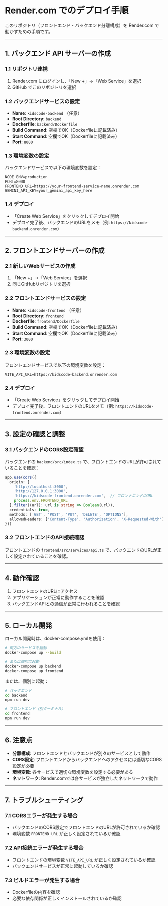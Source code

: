 # Render.com でのデプロイ手順

このリポジトリ（フロントエンド・バックエンド分離構成）を Render.com で動かすための手順です。

---

## 1. バックエンド API サーバーの作成

### 1.1 リポジトリ連携
1. Render.com にログインし、「New +」→「Web Service」を選択
2. GitHub でこのリポジトリを選択

### 1.2 バックエンドサービスの設定
- **Name**: `kidscode-backend` （任意）
- **Root Directory**: `backend`
- **Dockerfile**: `backend/Dockerfile`
- **Build Command**: 空欄でOK（Dockerfileに記載済み）
- **Start Command**: 空欄でOK（Dockerfileに記載済み）
- **Port**: `8000`

### 1.3 環境変数の設定
バックエンドサービスで以下の環境変数を設定：

```
NODE_ENV=production
PORT=8000
FRONTEND_URL=https://your-frontend-service-name.onrender.com
GEMINI_API_KEY=your_gemini_api_key_here
```

### 1.4 デプロイ
- 「Create Web Service」をクリックしてデプロイ開始
- デプロイ完了後、バックエンドのURLをメモ（例: `https://kidscode-backend.onrender.com`）

---

## 2. フロントエンドサーバーの作成

### 2.1 新しいWebサービスの作成
1. 「New +」→「Web Service」を選択
2. 同じGitHubリポジトリを選択

### 2.2 フロントエンドサービスの設定
- **Name**: `kidscode-frontend` （任意）
- **Root Directory**: `frontend`
- **Dockerfile**: `frontend/Dockerfile`
- **Build Command**: 空欄でOK（Dockerfileに記載済み）
- **Start Command**: 空欄でOK（Dockerfileに記載済み）
- **Port**: `3000`

### 2.3 環境変数の設定
フロントエンドサービスで以下の環境変数を設定：

```
VITE_API_URL=https://kidscode-backend.onrender.com
```

### 2.4 デプロイ
- 「Create Web Service」をクリックしてデプロイ開始
- デプロイ完了後、フロントエンドのURLをメモ（例: `https://kidscode-frontend.onrender.com`）

---

## 3. 設定の確認と調整

### 3.1 バックエンドのCORS設定確認
バックエンドの `backend/src/index.ts` で、フロントエンドのURLが許可されていることを確認：

```typescript
app.use(cors({
  origin: [
    'http://localhost:3000',
    'http://127.0.0.1:3000',
    'https://kidscode-frontend.onrender.com',  // フロントエンドのURL
    process.env.FRONTEND_URL
  ].filter((url): url is string => Boolean(url)),
  credentials: true,
  methods: ['GET', 'POST', 'PUT', 'DELETE', 'OPTIONS'],
  allowedHeaders: ['Content-Type', 'Authorization', 'X-Requested-With']
}))
```

### 3.2 フロントエンドのAPI接続確認
フロントエンドの `frontend/src/services/api.ts` で、バックエンドのURLが正しく設定されていることを確認。

---

## 4. 動作確認

1. フロントエンドのURLにアクセス
2. アプリケーションが正常に動作することを確認
3. バックエンドAPIとの通信が正常に行われることを確認

---

## 5. ローカル開発

ローカル開発時は、docker-compose.ymlを使用：

```bash
# 両方のサービスを起動
docker-compose up --build

# または個別に起動
docker-compose up backend
docker-compose up frontend
```

または、個別に起動：

```bash
# バックエンド
cd backend
npm run dev

# フロントエンド（別ターミナル）
cd frontend
npm run dev
```

---

## 6. 注意点

- **分離構成**: フロントエンドとバックエンドが別々のサービスとして動作
- **CORS設定**: フロントエンドからバックエンドへのアクセスには適切なCORS設定が必要
- **環境変数**: 各サービスで適切な環境変数を設定する必要がある
- **ネットワーク**: Render.comでは各サービスが独立したネットワークで動作

---

## 7. トラブルシューティング

### 7.1 CORSエラーが発生する場合
- バックエンドのCORS設定でフロントエンドのURLが許可されているか確認
- 環境変数 `FRONTEND_URL` が正しく設定されているか確認

### 7.2 API接続エラーが発生する場合
- フロントエンドの環境変数 `VITE_API_URL` が正しく設定されているか確認
- バックエンドサービスが正常に起動しているか確認

### 7.3 ビルドエラーが発生する場合
- Dockerfileの内容を確認
- 必要な依存関係が正しくインストールされているか確認
